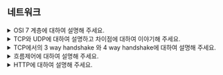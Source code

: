 ## 네트워크

<details>
  <summary>OSI 7 계층에 대하여 설명해 주세요.</summary>
  <br>

- OSI 7계층이란 네트워크에서 통신이 일어나는 과정을 7단계로 나누어 일어나는 과정을 단계별로 알 수 있고, 특정한 곳에 이상이 생기면 그 단계만 수정할 수 있게 한 것입니다.

1) 물리(Physical)
- 단지 데이터 전기적인 신호로 변환해서 주고받는 기능을 진행하는 공간
- 즉, 데이터를 전송하는 역할만 진행한다.
- 리피터, 케이블, 허브 등

2) 데이터 링크(Data Link)
- 물리 계층으로 송수신되는 정보를 관리하여 안전하게 전달되도록 도와주는 역할
- Mac 주소를 통해 통신한다. 프레임에 Mac 주소를 부여하고 에러검출, 재전송, 흐름제어를 진행한다.
- 브릿지, 스위치 등

3) 네트워크(Network)
- 데이터를 목적지까지 가장 안전하고 빠르게 전달하는 기능을 담당한다.
- 라우터를 통해 이동할 경로를 선택하여 IP 주소를 지정하고, 해당 경로에 따라 패킷을 전달해준다.
- 라우팅, 흐름 제어, 오류 제어, 세그먼테이션 등을 수행한다.
- 라우터, IP

4) 전송(Transport)
- TCP와 UDP 프로토콜을 통해 통신을 활성화한다. 포트를 열어두고, 프로그램들이 전송을 할 수 있도록 제공해준다.
- TCP : 신뢰성, 연결지향적
- UDP : 비신뢰성, 비연결성, 실시간
- TCP, UDP

5) 세션(Session)
- 데이터가 통신하기 위한 논리적 연결을 담당한다. TCP/IP 세션을 만들고 없애는 책임을 지니고 있다.
- API, Socket

6) 표현(Presentation)
- 데이터 표현에 대한 독립성을 제공하고 암호화하는 역할을 담당한다.
- 파일 인코딩, 명령어를 포장, 압축, 암호화한다.
- JPEG, MPEG 등

7) 응용(Application)
- 최종 목적지로, 응용 프로세스와 직접 관계하여 일반적인 응용 서비스를 수행한다.
- 사용자 인터페이스, 전자우편, 데이터베이스 관리 등의 서비스를 제공한다.
- HTTP, FTP, DNS 등

</details>

<details>
  <summary>TCP와 UDP에 대하여 설명하고 차이점에 대하여 이야기해 주세요.</summary>
  <br>

## TCP
- Transmission Control Protocol의 약자로 연결형 서비스를 지원하는 전송계층 프로토콜입니다.
- host간 신뢰성있는 데이터 전달과 흐름제어 및 혼잡제어를 제공합니다.
- 신뢰성이 없는 인터넷을 통해 종단간에 신뢰성 있는 바이트 스트림을 전송 하도록 특별히 설계되었습니다.

## UDP
- User Datagram Protocol의 약자로비연결형 프로토콜입니다.
- 신뢰성은 낮지만 TCP보다는 속도가 빠릅니다.
- HTTP/3에서 QUIC이라는 프로토콜과 함께 사용됩니다.
- UDP를 사용하는 것들 중 DNS가 있습니다.

![TCP와 UDP의 차이](../image/TCP%26UDP.png)

</details>

<details>
  <summary>TCP에서의 3 way handshake 와 4 way handshake에 대하여 설명해 주세요.</summary>
  <br>

- 3 way handshake은 연결 성립 과정이며 4 way handshake는 연결을 해제하는 과정을 말합니다.

### 3 way handshake 과정
  - 클라이언트가 서버에게 SYN 플래그를 보냄 (sequence : x)
  - 서버가 SYN(x)을 받고, 클라이언트로 받았다는 신호인 ACK와 SYN 플래그를 보냄 (sequence : y, ACK : x + 1)
  - 클라이언트는 서버의 응답은 ACK(x+1)와 SYN(y) 플래그를 받고, ACK(y+1)를 서버로 보냄

![3 way handshake 과정](../image/3%20way%20handshake%20%EA%B3%BC%EC%A0%95.png)

### 4 way handshake 과정
  - 클라이언트는 서버에게 연결을 종료한다는 FIN 플래그를 보낸다.
  - 서버는 FIN을 받고, 확인했다는 ACK를 클라이언트에게 보낸다. (이때 서버는 모든 데이터를 보내기 위해 CLOSE_WAIT 상태가 되며 소켓을 닫는다 (Closed))
  - 데이터를 모두 보냈다면, 연결이 종료되었다는 FIN 플래그를 클라이언트에게 보낸다.
  - 클라이언트는 FIN을 받고, 확인했다는 ACK를 서버에게 보낸다. (아직 서버로부터 받지 못한 데이터가 있을 수 있으므로 TIME_WAIT을 통해 기다린다. TIME_WAIT 시간이 끝나면 클라이언트도 닫는다.)
 
![4 way handshake 과정](../image/4%20way%20handshake%20%EA%B3%BC%EC%A0%95.png)

</details>

<details>
  <summary>흐름제어에 대하여 설명해 주세요.</summary>
  <br>

- 흐름제어란 송신측과 수신측의 데이터 처리 속도 차이를 해결하기 위한 기법입니다.
- 수신측이 송신측보다 데이터 처리 속도가 빠르면 문제없지만, 송신측의 속도가 빠를 경우 문제가 생깁니다. 수신측에서 제한된 저장 용량을 초과한 이후에 도착하는 데이터는 손실 될 수 있으며, 만약 손실 된다면 불필요하게 응답과 데이터 전송이 송/수신 측 간에 빈번히 발생합니다. 이러한 위험을 줄이기 위해 송신 측의 데이터 전송량을 수신측에 따라 조절해야합니다.

### 해결 방법
  - Stop and Wait : 매번 전송한 패킷에 대해 확인 응답을 받아야만 그 다음 패킷을 전송하는 방법
  - Sliding Window (Go Back N ARQ) : 수신측에서 설정한 윈도우 크기만큼 송신측에서 확인응답없이 세그먼트를 전송할 수 있게 하여 데이터 흐름을 동적으로 조절하는 제어기법

</details>

<details>
  <summary>HTTP에 대하여 설명해 주세요.</summary>
  <br>

- HyperText Transfer Protocol의 약자로 인터넷에서 데이터를 주고받을 때 사용하는 통신 규약입니다.
- OSI 7 layer 중 7계층에서 사용하는 프로토콜입니다.
- HTTP/1.1, HTTP/2는 TCP를 사용하며 HTTP/3는 UDP를 사용합니다.

### 특징
  - Client-Server 구조
  - 무상태성(Stateless)
    - 서버가 클라이언트의 상태를 저장하지 않는다는 것
    - Request를 보낼 때 Client가 추가 데이터를 전송해야한다는 문제점이 존재
    - 항상 같은 서버에 연결될 필요가 없으므로 Scale-Up에 유리
  - 비연결성(Connectionless)
    - 요청을 한 후 응답을 받으면 바로 연결을 종료합니다. 즉, 불필요한 연결을 하지 않아 서버 유지 자원이 감소합니다.
    - 서버 유지 자원을 효율적으로 사용 가능합니다.
  - 단순/확장 가능

</details>